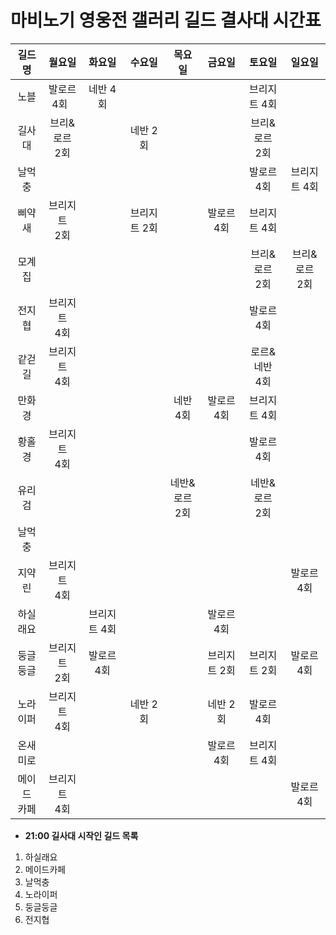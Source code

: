 # 마비노기 영웅전 갤러리 길드 결사대 시간표

| 길드명  | 월요일  | 화요일  | 수요일  | 목요일  | 금요일  | 토요일  | 일요일  |
|:---:|:---:|:---:|:---:|:---:|:---:|:---:|:---:|
| 노블 | 발로르<br>4회&nbsp;&nbsp; | 네반 4회 |   |   |   | 브리지트 4회  |   |
| 길사대 | 브리&로르<br>2회 |   | 네반 2회 |   |   | 브리&로르<br>2회  |  |
| 날먹충 |   |   |   |   |   | 발로르 4회 | 브리지트 4회 |
| 삐약새 | 브리지트<br>2회  |   | 브리지트 2회  |   | 발로르 4회 | 브리지트 4회  |   |
| 모계집 |   |   |   |   |   | 브리&로르<br>2회 | 브리&로르<br>2회  |
| 전지협 | 브리지트<br>4회  |   |   |   |   | 발로르 4회  |   |
| 같걷길 | 브리지트<br>4회  |   |   |   |   | 로르&네반<br>4회   |   |
| 만화경 |   |   |   | 네반 4회  | 발로르 4회  | 브리지트 4회  |   |
| 황홀경 | 브리지트<br>4회  |   |   |   |   | 발로르 4회  |   |
| 유리검 |   |   |   | 네반&로르<br>2회  |   | 네반&로르<br>2회   |   |
| 날먹충 |   |   |   |   |   |   |   |
| 지약린 | 브리지트<br>4회 |   |   |   |   |   | 발로르 4회  |
| 하실래요 |   | 브리지트 4회 |   |   | 발로르 4회  |   |   |
| 둥글둥글 | 브리지트<br>2회 | 발로르 4회  |   |   | 브리지트 2회  | 브리지트 2회  | 발로르 4회  |
| 노라이퍼 | 브리지트<br>4회 |   |  네반 2회  |   |  네반 2회  |  발로르 4회  |   |
| 온새미로 |   |   |   |   | 발로르 4회  | 브리지트 4회  |   |
| 메이드<br>카페 | 브리지트<br>4회 |   |   |   |   |   |  발로르 4회  |

+ __21:00 길사대 시작인 길드 목록__
1. 하실래요
2. 메이드카페
3. 날먹충
4. 노라이퍼
5. 둥글둥글
6. 전지협
